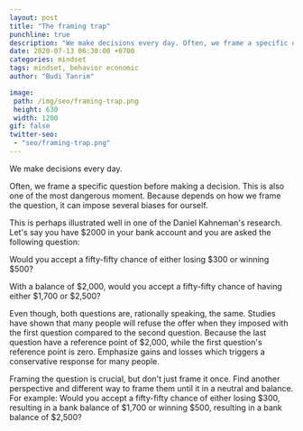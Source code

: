 ```yaml
---
layout: post
title: "The framing trap"
punchline: true
description: "We make decisions every day. Often, we frame a specific question before making a decision. This is also one of the most dangerous moment."
date: 2020-07-13 06:30:00 +0700
categories: mindset
tags: mindset, behavior economic
author: "Budi Tanrim"

image:
 path: /img/seo/framing-trap.png
 height: 630
 width: 1200
gif: false
twitter-seo: 
 - "seo/framing-trap.png"
---
```


We make decisions every day. 

Often, we frame a specific question before making a decision. This is also one of the most dangerous moment. Because depends on how we frame the question, it can impose several biases for ourself. 

This is perhaps illustrated well in one of the Daniel Kahneman's research. Let's say you have $2000 in your bank account and you are asked the following question:

Would you accept a fifty-fifty chance of either losing $300 or winning $500?

With a balance of $2,000, would you accept a fifty-fifty chance of having either $1,700 or $2,500?

Even though, both questions are, rationally speaking, the same. Studies have shown that many people will refuse the offer when they imposed with the first question compared to the second question. Because the last question have a reference point of $2,000, while the first question's reference point is zero. Emphasize gains and losses which triggers a conservative response for many people.

Framing the question is crucial, but don't just frame it once. Find another perspective and different way to frame them until it in a neutral and balance. For example: Would you accept a fifty-fifty chance of either losing $300, resulting in a bank balance of $1,700 or winning $500, resulting in a bank balance of $2,500?